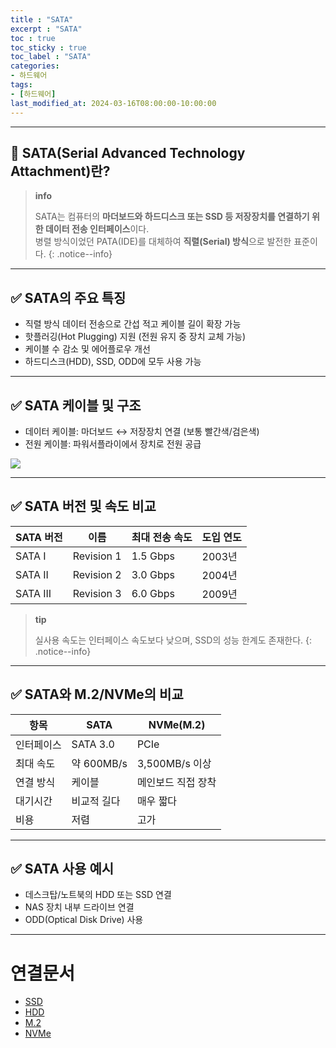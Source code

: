 ```yaml
---
title : "SATA"
excerpt : "SATA"
toc : true
toc_sticky : true
toc_label : "SATA"
categories:
- 하드웨어
tags:
- [하드웨어]
last_modified_at: 2024-03-16T08:00:00-10:00:00
---
```

  
---
  
## 📌 SATA(Serial Advanced Technology Attachment)란?

> **info**
>
> SATA는 컴퓨터의 **마더보드와 하드디스크 또는 SSD 등 저장장치를 연결하기 위한 데이터 전송 인터페이스**이다.  
> 병렬 방식이었던 PATA(IDE)를 대체하여 **직렬(Serial) 방식**으로 발전한 표준이다. 
{: .notice--info}  

---
  
## ✅ SATA의 주요 특징

- 직렬 방식 데이터 전송으로 간섭 적고 케이블 길이 확장 가능
- 핫플러깅(Hot Plugging) 지원 (전원 유지 중 장치 교체 가능)
- 케이블 수 감소 및 에어플로우 개선
- 하드디스크(HDD), SSD, ODD에 모두 사용 가능

---
  
## ✅ SATA 케이블 및 구조

- 데이터 케이블: 마더보드 ↔ 저장장치 연결 (보통 빨간색/검은색)
- 전원 케이블: 파워서플라이에서 장치로 전원 공급

![](SATA3Cable.png)

---
  
## ✅ SATA 버전 및 속도 비교

| SATA 버전 | 이름         | 최대 전송 속도 | 도입 연도 |
|-----------|--------------|----------------|-----------|
| SATA I    | Revision 1   | 1.5 Gbps       | 2003년    |
| SATA II   | Revision 2   | 3.0 Gbps       | 2004년    |
| SATA III  | Revision 3   | 6.0 Gbps       | 2009년    |

> **tip**
>
> 실사용 속도는 인터페이스 속도보다 낮으며, SSD의 성능 한계도 존재한다. 
{: .notice--info}  

---
  
## ✅ SATA와 M.2/NVMe의 비교

| 항목 | SATA | NVMe(M.2) |
|------|------|-----------|
| 인터페이스 | SATA 3.0 | PCIe |
| 최대 속도 | 약 600MB/s | 3,500MB/s 이상 |
| 연결 방식 | 케이블 | 메인보드 직접 장착 |
| 대기시간 | 비교적 길다 | 매우 짧다 |
| 비용 | 저렴 | 고가 |

---
  
## ✅ SATA 사용 예시

- 데스크탑/노트북의 HDD 또는 SSD 연결
- NAS 장치 내부 드라이브 연결
- ODD(Optical Disk Drive) 사용

---
  
# 연결문서
- [SSD](../../하드웨어/하드웨어-SSD)
- [HDD](../../하드웨어/하드웨어-HDD)
- [M.2](../../하드웨어/하드웨어-M.2)
- [NVMe](../../하드웨어/하드웨어-NVMe)
